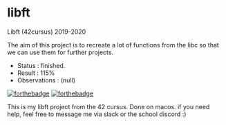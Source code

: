 # libft
Libft (42cursus) 2019-2020

The aim of this project is to recreate a lot of functions from the libc so that we can use them for further projects.

- Status : finished.
- Result        : 115%
- Observations : (null)

[![forthebadge](https://forthebadge.com/images/badges/made-with-c.svg)](https://forthebadge.com)
[![forthebadge](https://forthebadge.com/images/badges/built-with-love.svg)](https://forthebadge.com)

This is my libft project from the 42 cursus. Done on macos.
if you need help, feel free to message me via slack or the school discord :)
